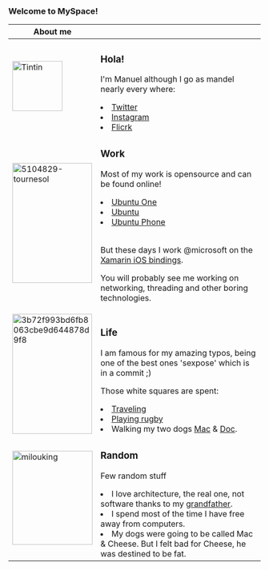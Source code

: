 ### Welcome to MySpace!

 About me |  |
-----------|-|
<img src="https://live.staticflickr.com/65535/50092416896_81358eea8b_m.jpg" width="100" height="100" alt="Tintin"> | <h3>Hola!</h3><p>I'm Manuel although I go as mandel nearly every where:</p><li><a href="https://twitter.com/mandel_macaque">Twitter</a></li><li><a href="https://www.instagram.com/mandel_macaque/?hl=en">Instagram</a></li><li><a href="https://www.flickr.com/">Flicrk</a></li>  
<img src="https://live.staticflickr.com/65535/50092370146_abb5d4f18d_m.jpg" width="159" height="240" alt="5104829-tournesol"></a> |<h3>Work</h3><p>Most of my work is opensource and can be found online!</p><li><a href="https://wiki.ubuntu.com/UbuntuOne">Ubuntu One</a></li><li><a href="https://ubuntu.com/">Ubuntu</a></li><li><a href="https://en.wikipedia.org/wiki/Ubuntu_Touch">Ubuntu Phone</a></li><br/><p>But these days I work @microsoft  on the <a href="https://github.com/xamarin/xamarin-macios">Xamarin iOS bindings</a>.</p><p>You will probably see me working on networking, threading and other boring technologies.</p>
<img src="https://live.staticflickr.com/65535/50091805763_4b408069ed_m.jpg" width="159" height="240" alt="3b72f993bd6fb8063cbe9d644878d9f8"> | <h3>Life</h3><p>I am famous for my amazing typos, being one of the best ones 'sexpose' which is in a commit ;)</p><p>Those white squares are spent:</p><li><a href="https://flic.kr/s/aHsk5hRMV6">Traveling</a></li><li><a href="http://liceo.com/">Playing rugby</a></li><li>Walking my two dogs <a href="https://flic.kr/p/2hUwpcR">Mac</a> & <a href="https://flic.kr/p/2hUwpfb">Doc</a>.</li>
<img src="https://live.staticflickr.com/65535/50091670163_a8a47bc210_m.jpg" width="160" height="188" alt="milouking"> | <h3>Random</h3><p>Few random stuff</p><li>I love architecture, the real one, not software thanks to my <a href="https://es.wikipedia.org/wiki/Francisco_Javier_S%C3%A1enz_de_Oiza">grandfather</a>.</li><li>I spend most of the time I have free away from computers.</li><li>My dogs were going to be called Mac & Cheese. But I felt bad for Cheese, he was destined to be fat.</li>
